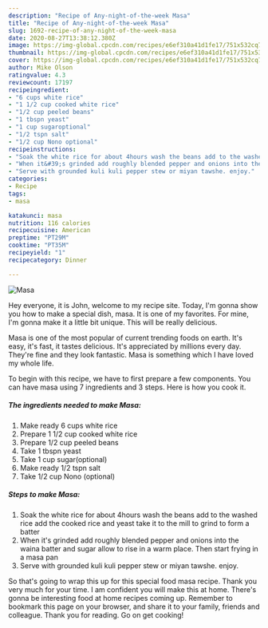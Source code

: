 ```yaml
---
description: "Recipe of Any-night-of-the-week Masa"
title: "Recipe of Any-night-of-the-week Masa"
slug: 1692-recipe-of-any-night-of-the-week-masa
date: 2020-08-27T13:38:12.380Z
image: https://img-global.cpcdn.com/recipes/e6ef310a41d1fe17/751x532cq70/masa-recipe-main-photo.jpg
thumbnail: https://img-global.cpcdn.com/recipes/e6ef310a41d1fe17/751x532cq70/masa-recipe-main-photo.jpg
cover: https://img-global.cpcdn.com/recipes/e6ef310a41d1fe17/751x532cq70/masa-recipe-main-photo.jpg
author: Mike Olson
ratingvalue: 4.3
reviewcount: 17197
recipeingredient:
- "6 cups white rice"
- "1 1/2 cup cooked white rice"
- "1/2 cup peeled beans"
- "1 tbspn yeast"
- "1 cup sugaroptional"
- "1/2 tspn salt"
- "1/2 cup Nono optional"
recipeinstructions:
- "Soak the white rice for about 4hours wash the beans add to the washed rice add the cooked rice and yeast take it to the mill to grind to form a batter"
- "When it&#39;s grinded add roughly blended pepper and onions into the waina batter and sugar allow to rise in a warm place. Then start frying in a masa pan"
- "Serve with grounded kuli kuli pepper stew or miyan tawshe. enjoy."
categories:
- Recipe
tags:
- masa

katakunci: masa 
nutrition: 116 calories
recipecuisine: American
preptime: "PT29M"
cooktime: "PT35M"
recipeyield: "1"
recipecategory: Dinner

---
```



![Masa](https://img-global.cpcdn.com/recipes/e6ef310a41d1fe17/751x532cq70/masa-recipe-main-photo.jpg)

Hey everyone, it is John, welcome to my recipe site. Today, I'm gonna show you how to make a special dish, masa. It is one of my favorites. For mine, I'm gonna make it a little bit unique. This will be really delicious.



Masa is one of the most popular of current trending foods on earth. It's easy, it's fast, it tastes delicious. It's appreciated by millions every day. They're fine and they look fantastic. Masa is something which I have loved my whole life.


To begin with this recipe, we have to first prepare a few components. You can have masa using 7 ingredients and 3 steps. Here is how you cook it.

<!--inarticleads1-->

##### The ingredients needed to make Masa:

1. Make ready 6 cups white rice
1. Prepare 1 1/2 cup cooked white rice
1. Prepare 1/2 cup peeled beans
1. Take 1 tbspn yeast
1. Take 1 cup sugar(optional)
1. Make ready 1/2 tspn salt
1. Take 1/2 cup Nono (optional)




<!--inarticleads2-->

##### Steps to make Masa:

1. Soak the white rice for about 4hours wash the beans add to the washed rice add the cooked rice and yeast take it to the mill to grind to form a batter
1. When it&#39;s grinded add roughly blended pepper and onions into the waina batter and sugar allow to rise in a warm place. Then start frying in a masa pan
1. Serve with grounded kuli kuli pepper stew or miyan tawshe. enjoy.




So that's going to wrap this up for this special food masa recipe. Thank you very much for your time. I am confident you will make this at home. There's gonna be interesting food at home recipes coming up. Remember to bookmark this page on your browser, and share it to your family, friends and colleague. Thank you for reading. Go on get cooking!
